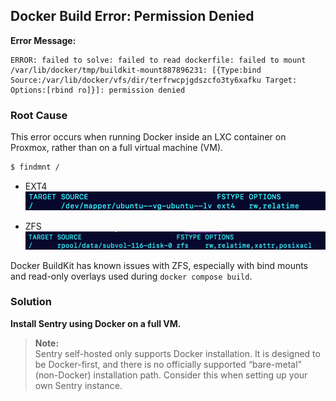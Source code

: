 ## Docker Build Error: Permission Denied

**Error Message:**
```
ERROR: failed to solve: failed to read dockerfile: failed to mount /var/lib/docker/tmp/buildkit-mount887896231: [{Type:bind Source:/var/lib/docker/vfs/dir/terfrwcpjgdszcfo3ty6xafku Target: Options:[rbind ro]}]: permission denied
```

### Root Cause

This error occurs when running Docker inside an LXC container on Proxmox, rather than on a full virtual machine (VM).

```bash
$ findmnt /
```
- EXT4
![EXT Filesystem](./images/ext.png)

- ZFS
![ZFS Filesystem](./images/zfs.png)

Docker BuildKit has known issues with ZFS, especially with bind mounts and read-only overlays used during `docker compose build`.

### Solution

**Install Sentry using Docker on a full VM.**

> **Note:**  
> Sentry self-hosted only supports Docker installation. It is designed to be Docker-first, and there is no officially supported “bare-metal” (non-Docker) installation path. Consider this when setting up your own Sentry instance.


